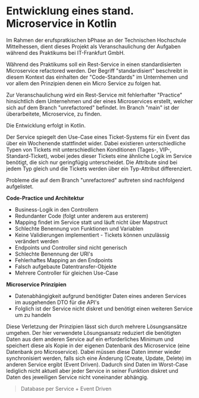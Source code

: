 # Entwicklung eines stand. Microservice in Kotlin
Im Rahmen der erufspratkischen bPhase an der Technischen Hochschule Mittelhessen, dient dieses Projekt
als Veranschaulichung der Aufgaben während des Praktikums bei IT-Frankfurt GmbH.

Während des Praktikums soll ein Rest-Service in einen standardisierten Microservice refactored werden.
Der Begriff "standardisiert" beschreibt in diesem Kontext das einhalten der "Code-Standards" im Unternhemen
und vor allem den Prinzipien denen ein Micro Service zu folgen hat.

Zur Veranschaulichung wird ein Rest-Service mit fehlerhafter "Practice" hinsichtlich dem Unternehmen und
der eines Microservices erstellt, welcher sich auf dem Branch "unrefactored" befindet.
Im Branch "main" ist der überarbeitete, Microservice, zu finden.

Die Entwicklung erfolgt in Kotlin.

Der Service spiegelt den Use-Case eines Ticket-Systems für ein Event das über ein Wochenende stattfindet wider. Dabei existieren unterschiedliche
Typen von Tickets mit unterschiedlichen Konditionen (Tages-, VIP-, Standard-Ticket), wobei jedes dieser Tickets eine ähnliche Logik
im Service benötigt, die sich nur geringfügig unterscheidet. Die Attribute sind bei jedem Typ gleich und die Tickets
werden über ein Typ-Attribut differenziert.

Probleme die auf dem Branch "unrefactored" auftreten sind nachfolgend aufgelistet.

**Code-Practice und Architektur**

- Business-Logik in den Controllern
- Redundanter Code (folgt unter anderem aus ersterem)
- Mapping findet im Service statt und läuft nicht über Mapstruct
- Schlechte Benennung von Funktionen und Variablen
- Keine Validierungen implementiert - Tickets können unzulässig verändert werden
- Endpoints und Controller sind nicht generisch
- Schlechte Benennung der URI's
- Fehlerhaftes Mapping an den Endpoints
- Falsch aufgebaute Datentransfer-Objekte
- Mehrere Controller für gleichen Use-Case

**Microservice Prinzipien**

- Datenabhängigkeit aufgrund benötigter Daten eines anderen Services im ausgehenden DTO für die API's
- Folglich ist der Service nicht diskret und benötigt einen weiteren Service um zu handeln

Diese Verletzung der Prinzipien lässt sich durch mehrere Lösungsansätze umgehen. Der hier verwendete Lösungsansatz reduziert die benötigten Daten aus
dem anderen Service auf ein erforderliches Minimum und speichert diese als Kopie in der eigenen Datenbank
des Microservice (eine Datenbank pro Microservice). Dabei müssen diese Daten immer wieder synchronisiert werden, falls sich eine Änderung
(Create, Update, Delete) im anderen Service ergibt (Event Driven). Dadurch sind Daten im Worst-Case lediglich nicht aktuell aber jeder
Service in seiner Funktion diskret und Daten des jeweiligen Service nicht voneinander abhängig.

> Database per Service + Event Driven
